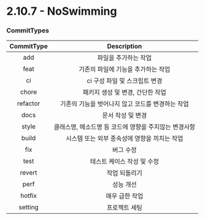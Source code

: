 # 2.10.7 - NoSwimming

### CommitTypes

|CommitType|           Description            |
|:--------:|:--------------------------------:|
| add |           파일을 추가하는 작업            |
| feat |       기존의 파일에 기능을 추가하는 작업        |
| ci |        ci 구성 파일 및 스크립트 변경        |
| chore |       패키지 생성 및 변경, 간단한 작업        |
| refactor |   기존의 기능을 벗어나지 않고 코드를 변경하는 작업    |
| docs |            문서 작성 및 변경            |
| style | 클래스명, 메소드명 등 코드에 영향을 주지않는 변경사항 |
| build |    시스템 또는 외부 종속성에 영향을 끼치는 작업     |
| fix |              버그 수정               |
| test |         테스트 케이스 작성 및 수정          |
| revert |             작업 되돌리기              |
| perf |              성능 개선               |
| hotfix |             매우 급한 작업             |
| setting |            프로젝트 세팅            |